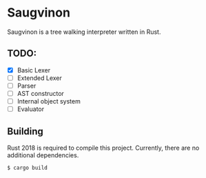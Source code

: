 Saugvinon
=========

Saugvinon is a tree walking interpreter written in Rust.

## TODO:

- [x] Basic Lexer
- [ ] Extended Lexer
- [ ] Parser
- [ ] AST constructor
- [ ] Internal object system
- [ ] Evaluator

## Building

Rust 2018 is required to compile this project.
Currently, there are no additional dependencies.

```shell
$ cargo build
```
